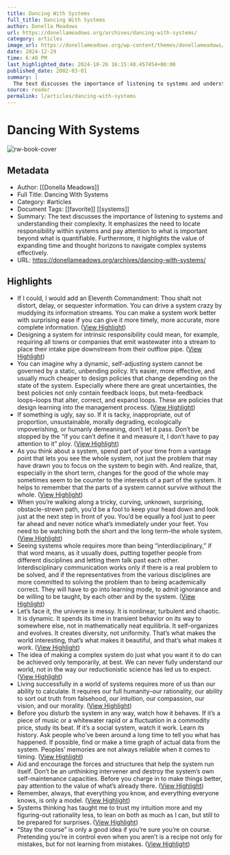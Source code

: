 ```yaml
---
title: Dancing With Systems
full_title: Dancing With Systems
author: Donella Meadows
url: https://donellameadows.org/archives/dancing-with-systems/
category: articles
image_url: https://donellameadows.org/wp-content/themes/donellameadows/images/logo-2.gif
date: 2024-12-29
time: 6:40 PM
last_highlighted_date: 2024-10-26 16:15:48.457454+00:00
published_date: 2002-03-01
summary: |
  The text discusses the importance of listening to systems and understanding their complexity. It emphasizes the need to locate responsibility within systems and pay attention to what is important beyond what is quantifiable. Furthermore, it highlights the value of expanding time and thought horizons to navigate complex systems effectively.
source: reader
permalink: l/articles/dancing-with-systems
---
```

# Dancing With Systems

![rw-book-cover](https://donellameadows.org/wp-content/themes/donellameadows/images/logo-2.gif)

## Metadata
- Author: [[Donella Meadows]]
- Full Title: Dancing With Systems
- Category: #articles
- Document Tags: [[favorite]] [[systems]] 
- Summary: The text discusses the importance of listening to systems and understanding their complexity. It emphasizes the need to locate responsibility within systems and pay attention to what is important beyond what is quantifiable. Furthermore, it highlights the value of expanding time and thought horizons to navigate complex systems effectively.
- URL: https://donellameadows.org/archives/dancing-with-systems/

## Highlights
- If I could, I would add an Eleventh Commandment: Thou shalt not distort, delay, or sequester information. You can drive a system crazy by muddying its information streams. You can make a system work better with surprising ease if you can give it more timely, more accurate, more complete information. ([View Highlight](https://read.readwise.io/read/01jb4semq6bnze8enagr78x46w))
- Designing a system for intrinsic responsibility could mean, for example, requiring all towns or companies that emit wastewater into a stream to place their intake pipe downstream from their outflow pipe. ([View Highlight](https://read.readwise.io/read/01jb4sha2jef4n3qmsfk8n3c4e))
- You can imagine why a dynamic, self-adjusting system cannot be governed by a static, unbending policy. It’s easier, more effective, and usually much cheaper to design policies that change depending on the state of the system. Especially where there are great uncertainties, the best policies not only contain feedback loops, but meta-feedback loops–loops that alter, correct, and expand loops. These are policies that design learning into the management process. ([View Highlight](https://read.readwise.io/read/01jb4ska8h9gdxtr6nvkd9fs6x))
- If something is ugly, say so. If it is tacky, inappropriate, out of proportion, unsustainable, morally degrading, ecologically impoverishing, or humanly demeaning, don’t let it pass. Don’t be stopped by the “if you can’t define it and measure it, I don’t have to pay attention to it” ploy. ([View Highlight](https://read.readwise.io/read/01jb4sm3r4grx4y75t71feh3ar))
- As you think about a system, spend part of your time from a vantage point that lets you see the whole system, not just the problem that may have drawn you to focus on the system to begin with. And realize, that, especially in the short term, changes for the good of the whole may sometimes seem to be counter to the interests of a part of the system. It helps to remember that the parts of a system cannot survive without the whole. ([View Highlight](https://read.readwise.io/read/01jb4sn2wkaxtdjmws806evy7k))
- When you’re walking along a tricky, curving, unknown, surprising, obstacle-strewn path, you’d be a fool to keep your head down and look just at the next step in front of you. You’d be equally a fool just to peer far ahead and never notice what’s immediately under your feet. You need to be watching both the short and the long term–the whole system. ([View Highlight](https://read.readwise.io/read/01jb4sphx6y5xp1q468gn0drbc))
- Seeing systems whole requires more than being “interdisciplinary,” if that word means, as it usually does, putting together people from different disciplines and letting them talk past each other. Interdisciplinary communication works only if there is a real problem to be solved, and if the representatives from the various disciplines are more committed to solving the problem than to being academically correct. They will have to go into learning mode, to admit ignorance and be willing to be taught, by each other and by the system. ([View Highlight](https://read.readwise.io/read/01jb4sr2gaw236qsbggz84fy0a))
- Let’s face it, the universe is messy. It is nonlinear, turbulent and chaotic. It is dynamic. It spends its time in transient behavior on its way to somewhere else, not in mathematically neat equilibria. It self-organizes and evolves. It creates diversity, not uniformity. That’s what makes the world interesting, that’s what makes it beautiful, and that’s what makes it work. ([View Highlight](https://read.readwise.io/read/01jb4sshtz4bqewnrfqsvenxwh))
- The idea of making a complex system do just what you want it to do can be achieved only temporarily, at best. We can never fully understand our world, not in the way our reductionistic science has led us to expect. ([View Highlight](https://read.readwise.io/read/01jb043kgadkfjpenwd4a5c7yz))
- Living successfully in a world of systems requires more of us than our ability to calculate. It requires our full humanity–our rationality, our ability to sort out truth from falsehood, our intuition, our compassion, our vision, and our morality. ([View Highlight](https://read.readwise.io/read/01jb0468qxam8sp93sjzjgawgw))
- Before you disturb the system in any way, watch how it behaves. If it’s a piece of music or a whitewater rapid or a fluctuation in a commodity price, study its beat. If it’s a social system, watch it work. Learn its history. Ask people who’ve been around a long time to tell you what has happened. If possible, find or make a time graph of actual data from the system. Peoples’ memories are not always reliable when it comes to timing. ([View Highlight](https://read.readwise.io/read/01jb047qptbne1kpwrj7h88x6b))
- Aid and encourage the forces and structures that help the system run itself. Don’t be an unthinking intervener and destroy the system’s own self-maintenance capacities. Before you charge in to make things better, pay attention to the value of what’s already there. ([View Highlight](https://read.readwise.io/read/01jb04btp4r5w8yv40nq5wt65b))
- Remember, always, that everything you know, and everything everyone knows, is only a model. ([View Highlight](https://read.readwise.io/read/01jb04d0qm3vjx4g84a8xyrpvt))
- Systems thinking has taught me to trust my intuition more and my figuring-out rationality less, to lean on both as much as I can, but still to be prepared for surprises. ([View Highlight](https://read.readwise.io/read/01jb04eggnnq7nsh19nsad5bk0))
- “Stay the course” is only a good idea if you’re sure you’re on course. Pretending you’re in control even when you aren’t is a recipe not only for mistakes, but for not learning from mistakes. ([View Highlight](https://read.readwise.io/read/01jb04g26spv86ceygttdx45qj))


